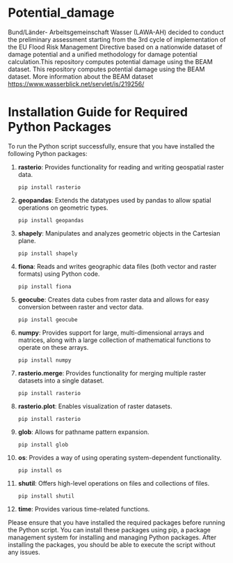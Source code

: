 # Potential_damage
Bund/Länder- Arbeitsgemeinschaft Wasser (LAWA-AH) decided to conduct the preliminary assessment starting from the 3rd cycle of implementation of the EU Flood Risk Management Directive based on a nationwide dataset of damage potential and a unified methodology for damage potential calculation.This repository computes potential damage using the BEAM dataset. This repository computes potential damage using the BEAM dataset. More information about the BEAM dataset https://www.wasserblick.net/servlet/is/219256/

# Installation Guide for Required Python Packages

To run the Python script successfully, ensure that you have installed the following Python packages:

1. **rasterio**: Provides functionality for reading and writing geospatial raster data.
    ```
    pip install rasterio
    ```

2. **geopandas**: Extends the datatypes used by pandas to allow spatial operations on geometric types.
    ```
    pip install geopandas
    ```

3. **shapely**: Manipulates and analyzes geometric objects in the Cartesian plane.
    ```
    pip install shapely
    ```

4. **fiona**: Reads and writes geographic data files (both vector and raster formats) using Python code.
    ```
    pip install fiona
    ```

5. **geocube**: Creates data cubes from raster data and allows for easy conversion between raster and vector data.
    ```
    pip install geocube
    ```

6. **numpy**: Provides support for large, multi-dimensional arrays and matrices, along with a large collection of mathematical functions to operate on these arrays.
    ```
    pip install numpy
    ```

7. **rasterio.merge**: Provides functionality for merging multiple raster datasets into a single dataset.
    ```
    pip install rasterio
    ```

8. **rasterio.plot**: Enables visualization of raster datasets.
    ```
    pip install rasterio
    ```

9. **glob**: Allows for pathname pattern expansion.
    ```
    pip install glob
    ```

10. **os**: Provides a way of using operating system-dependent functionality.
    ```
    pip install os
    ```

11. **shutil**: Offers high-level operations on files and collections of files.
    ```
    pip install shutil
    ```

12. **time**: Provides various time-related functions.

Please ensure that you have installed the required packages before running the Python script. You can install these packages using pip, a package management system for installing and managing Python packages. After installing the packages, you should be able to execute the script without any issues.






